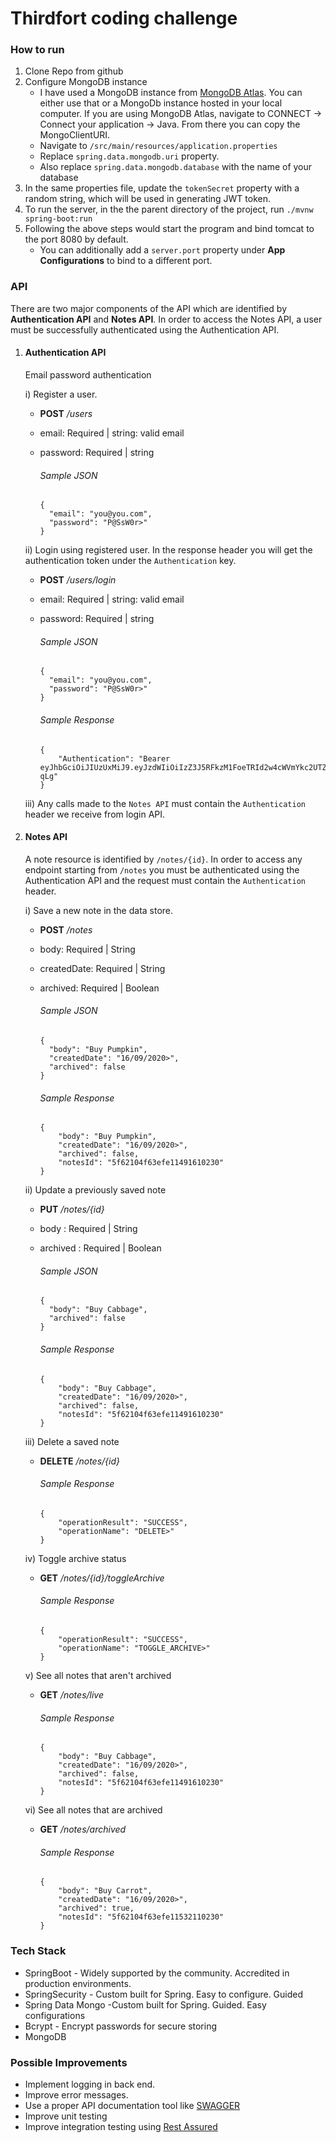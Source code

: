 
# Thirdfort coding challenge

### How to run

1. Clone Repo from github
2. Configure MongoDB instance
   - I have used a MongoDB instance from [MongoDB Atlas](https://cloud.mongodb.com/). You can either use that or a MongoDb instance hosted in your local computer.
     If you are using MongoDB Atlas, navigate to CONNECT -> Connect your application -> Java. From there you can copy the MongoClientURI.
   - Navigate to ```/src/main/resources/application.properties```
   - Replace ```spring.data.mongodb.uri``` property.
   - Also replace ```spring.data.mongodb.database``` with the name of your database
3. In the same properties file, update the ```tokenSecret``` property with a random string, which will be used in generating JWT token.
4. To run the server, in the the parent directory of the project, run ```./mvnw spring-boot:run```
5. Following the above steps would start the program and bind tomcat to the port 8080 by default.
   - You can additionally add a ```server.port``` property under <b>App Configurations</b> to bind to a different port. 

### API

There are two major components of the API which are identified by <b>Authentication API</b> and <b>Notes API</b>.
In order to access the Notes API, a user must be successfully authenticated using the Authentication API.

1. #### Authentication API
   Email password authentication
   
   i) Register a user.
      - <b>POST</b> <i>/users</i>
      - email: Required | string: valid email
      - password: Required | string
      
	      ###### Sample JSON
	      ```
	      {
	        "email": "you@you.com",
	        "password": "P@SsW0r>"
	      }
	      ```
    
    ii) Login using registered user. In the response header you will get the authentication token under the ```Authentication``` key. 
	  - <b>POST</b> <i>/users/login</i>
	  - email: Required | string: valid email
      - password: Required | string

		###### Sample JSON
	      ```
	      {
	        "email": "you@you.com",
	        "password": "P@SsW0r>"
	      }
	      ```

		###### Sample Response
		```
		{
			"Authentication": "Bearer eyJhbGciOiJIUzUxMiJ9.eyJzdWIiOiIzZ3J5RFkzM1FoeTRId2w4cWVmYkc2UTZkd3VVMlYiLCJleHAiOjE2MDExMjU5MjN9.6qe8QMSM9yAHCpQdRDdyPTcvuVuCunUDc68F96e8EIbW9uiKa_9_6O_8QiAxKNRUXhH2wOnVJqZhapTlry-qLg"
		}
		```

	iii) Any calls made to the ```Notes API``` must contain the ```Authentication``` header we receive from login API.

2. #### Notes API

	A note resource is identified by ```/notes/{id}```. In order to access any endpoint starting from ```/notes``` you must be authenticated using the Authentication API and the request must contain the ```Authentication``` header.

	i) Save a new note in the data store.
	- <b>POST</b> <i>/notes</i>
	- body: Required | String
	- createdDate: Required | String
	- archived: Required | Boolean
	
		###### Sample JSON
	      
	      {
	        "body": "Buy Pumpkin",
	        "createdDate": "16/09/2020>",
	        "archived": false
	      }
	      

		###### Sample Response
		```
		{
	        "body": "Buy Pumpkin",
	        "createdDate": "16/09/2020>",
	        "archived": false,
	        "notesId": "5f62104f63efe11491610230"
	    }
		```
	ii) Update a previously saved note
	-  <b>PUT</b> <i>/notes/{id}</i>
	- body : Required | String
	- archived : Required | Boolean

		###### Sample JSON
	      
	      {
	        "body": "Buy Cabbage",
	        "archived": false
	      }
	      

		###### Sample Response
		```
		{
	        "body": "Buy Cabbage",
	        "createdDate": "16/09/2020>",
	        "archived": false,
	        "notesId": "5f62104f63efe11491610230"
	    }
		```
	iii) Delete a saved note	
	-  <b>DELETE</b> <i>/notes/{id}</i>

		###### Sample Response
		```
		{
	        "operationResult": "SUCCESS",
	        "operationName": "DELETE>"
	    }
		```
	iv) Toggle archive status 
	- <b>GET</b> <i>/notes/{id}/toggleArchive</i>

		###### Sample Response
		```
		{
	        "operationResult": "SUCCESS",
	        "operationName": "TOGGLE_ARCHIVE>"
	    }
		```

	v) See all notes that aren't archived
	- <b>GET</b> <i>/notes/live</i>

		###### Sample Response
		```
		{
	        "body": "Buy Cabbage",
	        "createdDate": "16/09/2020>",
	        "archived": false,
	        "notesId": "5f62104f63efe11491610230"
	    }
		```
	vi) See all notes that are archived
	- <b>GET</b> <i>/notes/archived</i>

		###### Sample Response
		```
		{
	        "body": "Buy Carrot",
	        "createdDate": "16/09/2020>",
	        "archived": true,
	        "notesId": "5f62104f63efe11532110230"
	    }
		```


### Tech Stack

- SpringBoot - Widely supported by the community. Accredited in production environments.
- SpringSecurity - Custom built  for Spring. Easy to configure. Guided
- Spring Data Mongo -Custom built for Spring. Guided. Easy configurations
- Bcrypt - Encrypt passwords for secure storing
- MongoDB 

### Possible Improvements

- Implement logging in back end.
- Improve error messages.  
- Use a proper API documentation tool like [SWAGGER]([https://swagger.io/](https://swagger.io/))
- Improve unit testing
- Improve integration testing using [Rest Assured]([https://rest-assured.io/](https://rest-assured.io/))
